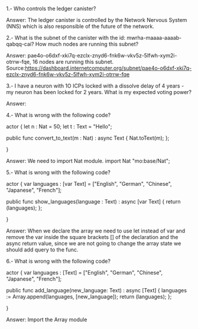 1.- Who controls the ledger canister?

Answer: The ledger canister is controlled by the Network Nervous System (NNS) which is also responsible 
of the future of the network.


2.- What is the subnet of the canister with the id: mwrha-maaaa-aaaab-qabqq-cai? How much nodes are running this subnet?

Answer: pae4o-o6dxf-xki7q-ezclx-znyd6-fnk6w-vkv5z-5lfwh-xym2i-otrrw-fqe, 16 nodes are running this subnet.
Source:https://dashboard.internetcomputer.org/subnet/pae4o-o6dxf-xki7q-ezclx-znyd6-fnk6w-vkv5z-5lfwh-xym2i-otrrw-fqe




3.- I have a neuron with 1O ICPs locked with a dissolve delay of 4 years - my neuron has been locked for 2 years. What is my expected voting power?

Answer:




4.- What is wrong with the following code?

actor {
  let n : Nat = 50;
  let t : Text = "Hello";

  public func convert_to_text(m : Nat) : async Text {
    Nat.toText(m);
  };
 
}


Answer: We need to import Nat module. import Nat "mo:base/Nat";




5.- What is wrong with the following code?

actor {
  var languages : [var Text] = ["English", "German", "Chinese", "Japanese", "French"];

  public func show_languages(language : Text) : async [var Text] {
    return (languages);
  };
 
}


Answer: When we declare the array we need to use let instead of var and remove the var inside the square brackets [] of the
declaration and the async return value, since we are not going to change the array state we should add 
query to the func.



6.- What is wrong with the following code?


actor {
  var languages : [Text] = ["English", "German", "Chinese", "Japanese", "French"];

  public func add_language(new_language: Text) : async [Text] {
    languages := Array.append<Text>(languages, [new_language]);
    return (languages);
  };
 
}


Answer: Import the Array module

